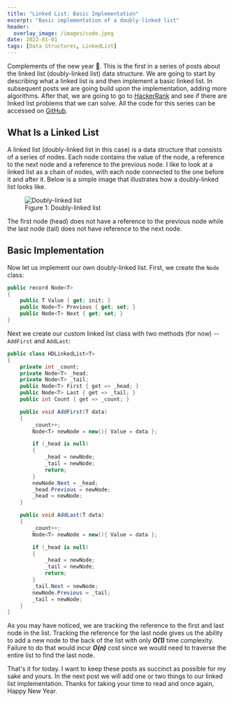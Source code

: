 ```yaml
---
title: "Linked List: Basic Implementation"
excerpt: "Basic implementation of a doubly-linked list"
header:
  overlay_image: /images/code.jpeg
date: 2022-01-01
tags: [Data Structures, LinkedList]
---
```


Complements of the new year :tada:. This is the first in a series of posts about the linked list (doubly-linked list) data structure. We are going to start by describing what a linked list is and then implement a basic linked list. In subsequent posts we are going build upon the implementation, adding more algorithms. After that, we are going to go to [HackerRank](https://www.hackerrank.com/) and see if there are linked list problems that we can solve. All the code for this series can be accessed on [GitHub](https://github.com/vince-nyanga/data-structures).

## What Is a Linked List

A linked list (doubly-linked list in this case) is a data structure that consists of a series of nodes. Each node contains the value of the node, a reference to the next node and a reference to the previous node. I like to look at a linked list as a chain of nodes, with each node connected to the one before it and after it. Below is a simple image that illustrates how a doubly-linked list looks like.

<figure>
<img src="{{ site.baseurl }}/images/linkedlist.png" alt="Doubly-linked list">
<figcaption>Figure 1: Doubly-linked list</figcaption>
</figure>

The first node (head) does not have a reference to the previous node while the last node (tail) does not have reference to the next node.

## Basic Implementation

Now let us implement our own doubly-linked list. First, we create the `Node` class:

```csharp
public record Node<T>
{
    public T Value { get; init; }
    public Node<T> Previous { get; set; }
    public Node<T> Next { get; set; }
}
```

Next we create our custom linked list class with two methods (for now) -- `AddFirst` and `AddLast`:

```csharp
public class HDLinkedList<T>
{
    private int _count;
    private Node<T> _head;
    private Node<T> _tail;
    public Node<T> First { get => _head; }
    public Node<T> Last { get => _tail; }
    public int Count { get => _count; }

    public void AddFirst(T data)
    {
        _count++;
        Node<T> newNode = new(){ Value = data };

        if (_head is null)
        {
            _head = newNode;
            _tail = newNode;
            return;
        }
        newNode.Next = _head;
        _head.Previous = newNode;
        _head = newNode;
    }

    public void AddLast(T data)
    {
        _count++;
        Node<T> newNode = new(){ Value = data };

        if (_head is null)
        {
            _head = newNode;
            _tail = newNode;
            return;
        }
        _tail.Next = newNode;
        newNode.Previous = _tail;
        _tail = newNode;
    }
}
```

As you may have noticed, we are tracking the reference to the first and last node in the list. Tracking the reference for the last node gives us the ability to add a new node to the back of the list with only **_O(1)_** time complexity. Failure to do that would incur **_O(n)_** cost since we would need to traverse the entire list to find the last node.

That's it for today. I want to keep these posts as succinct as possible for my sake and yours. In the next post we will add one or two things to our linked list implementation. Thanks for taking your time to read and once again, Happy New Year.
